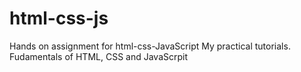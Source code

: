 # html-css-js
Hands on assignment for html-css-JavaScript
My practical tutorials.
Fudamentals of HTML, CSS and JavaScrpit